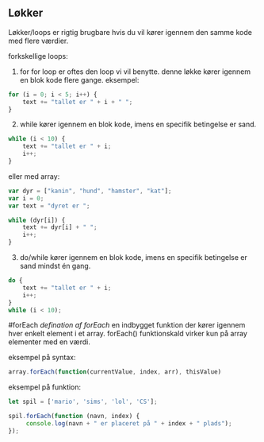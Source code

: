 

## Løkker

Løkker/loops er rigtig brugbare hvis du vil kører igennem den samme kode med flere værdier.

forkskellige loops:

1. for 
for loop er oftes den loop vi vil benytte.
denne løkke  kører igennem en blok kode flere gange.
eksempel:

```javascript
for (i = 0; i < 5; i++) {
    text += "tallet er " + i + " ";
}
```
2. while
kører igennem en blok kode, imens en specifik betingelse er sand.

```javascript
while (i < 10) {
    text += "tallet er " + i;
    i++;
}
```

eller med array:

```javascript
var dyr = ["kanin", "hund", "hamster", "kat"];
var i = 0;
var text = "dyret er ";

while (dyr[i]) {
    text += dyr[i] + " ";
    i++;
}
```

3. do/while
kører igennem en blok kode, imens en specifik betingelse er sand mindst én gang.

```javascript 
do {
    text += "tallet er " + i;
    i++;
}
while (i < 10);
```

#forEach
*defination af forEach*
en indbygget funktion der kører igennem hver enkelt element i et array.
forEach() funktionskald virker kun på array elementer med en værdi.

eksempel på syntax:

```javascript 
array.forEach(function(currentValue, index, arr), thisValue)
```
eksempel på funktion:

```javascript
let spil = ['mario', 'sims', 'lol', 'CS'];

spil.forEach(function (navn, index) {
     console.log(navn + " er placeret på " + index + " plads");
});
```



